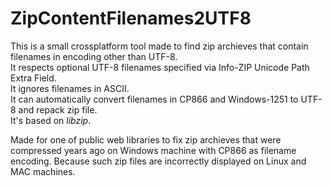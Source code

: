# ZipContentFilenames2UTF8

This is a small crossplatform tool made to find zip archieves that contain filenames in encoding other than UTF-8.  
It respects optional UTF-8 filenames specified via Info-ZIP Unicode Path Extra Field.  
It ignores filenames in ASCII.  
It can automatically convert filenames in CP866 and Windows-1251 to UTF-8 and repack zip file.  
It's based on *libzip*.  
  
Made for one of public web libraries to fix zip archieves that were compressed years ago on Windows machine with CP866 as filename encoding. Because such zip files are incorrectly displayed on Linux and MAC machines.
